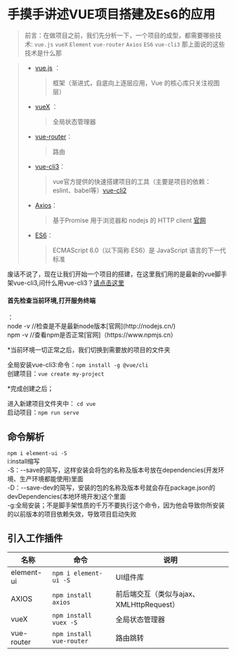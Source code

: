 <!--
 * @Author: 皇甫国贝
 * @Date: 2019-09-27 10:39:14
 * @LastEditors: 皇甫国贝
 * @LastEditTime: 2019-09-29 17:32:17
 * @Description: 
 -->
# 手摸手讲述VUE项目搭建及Es6的应用

> 前言：在做项目之前，我们先分析一下，一个项目的成型，都需要哪些技术:
`vue.js`  `vueX` `Element` `vue-router` `Axios` `ES6` `vue-cli3`
那上面说的这些技术是什么那

 > * [vue.js](https://cn.vuejs.org/v2/guide/) ： 
 >   >框架（渐进式，自底向上逐层应用，Vue 的核心库只关注视图层）
 > * [vueX](https://vuex.vuejs.org/zh/api/) ： 
 >   >全局状态管理器 
 > * [vue-router](https://router.vuejs.org/zh/guide/)：  
 >   >路由
 > * [vue-cli3](https://cli.vuejs.org/zh/)：    
 >   >vue官方提供的快速搭建项目的工具（主要是项目的依赖：eslint、babel等）[vue-cli2](https://cli.vuejs.org/zh/guide/ )
 > * [Axios](https://blog.csdn.net/a5nan/article/details/89096027)：    
 >   >基于Promise 用于浏览器和 nodejs 的 HTTP client [官网](http://www.axios-js.com/)
 > * [ES6](http://es6.ruanyifeng.com/#docs/set-map)：    
 >   >ECMAScript 6.0（以下简称 ES6）是 JavaScript 语言的下一代标准


 废话不说了，现在让我们开始一个项目的搭建，在这里我们用的是最新的vue脚手架vue-cli3,问什么用vue-cli3？[请点击这里](https://segmentfault.com/q/1010000019785471)
 
 <h4>首先检查当前环境,打开服务终端</h4>：<br>
node -v  //检查是不是最新node版本[官网](http://nodejs.cn/)<br>
npm -v   //查看npm是否正常[官网]（https://www.npmjs.cn）<br>

*当前环境一切正常之后，我们切换到需要放的项目的文件夹<br>

全局安装vue-cli3:命令：`npm install -g @vue/cli`<br>
创建项目：`vue create my-project`<br>

*完成创建之后；<br>

进入新建项目文件夹中： `cd vue`<br>
启动项目：`npm run serve`<br>

命令解析
----
`npm i element-ui -S`<br>
i:install缩写<br>
-S：--save的简写，这样安装会将包的名称及版本号放在dependencies(开发环境、生产环境都能使用)里面<br>
-D：--save-dev的简写，安装的包的名称及版本号就会存在package.json的devDependencies(本地环境开发)这个里面<br>
-g:全局安装；不是脚手架性质的千万不要执行这个命令，因为他会导致你所安装的以前版本的项目依赖失效，导致项目启动失败<br>


引入工作插件
-----
名称|命令|说明
--|--|--
element-ui |`npm i element-ui -S` |UI组件库
AXIOS|`npm install axios`|前后端交互（类似与ajax、XMLHttpRequest）
vueX|`npm install vuex -S`|全局状态管理器
vue-router|`npm install vue-router`|路由跳转




